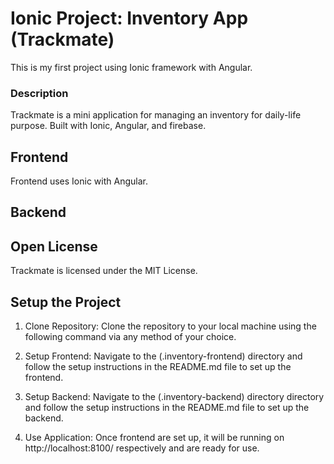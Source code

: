# Ionic Project: Inventory App (Trackmate)
This is my first project using Ionic framework with Angular.

### Description 
Trackmate is a mini application for managing an inventory for daily-life purpose. Built with Ionic, Angular, and firebase.

## Frontend
Frontend uses Ionic with Angular.

## Backend

## Open License
Trackmate is licensed under the MIT License.

## Setup the Project
1. Clone Repository: Clone the repository to your local machine using the following command via any method of your choice.

2. Setup Frontend: Navigate to the (.inventory-frontend) directory and follow the setup instructions in the README.md file to set up the frontend.

3. Setup Backend: Navigate to the (.inventory-backend) directory directory and follow the setup instructions in the README.md file to set up the backend.

4. Use Application: Once frontend are set up, it will be running on http://localhost:8100/ respectively and are ready for use.
